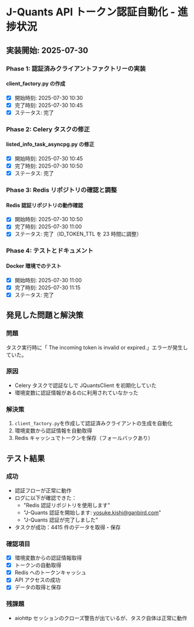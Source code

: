 # J-Quants API トークン認証自動化 - 進捗状況

## 実装開始: 2025-07-30

### Phase 1: 認証済みクライアントファクトリーの実装

#### client_factory.py の作成
- [x] 開始時刻: 2025-07-30 10:30
- [x] 完了時刻: 2025-07-30 10:45
- [x] ステータス: 完了

### Phase 2: Celery タスクの修正

#### listed_info_task_asyncpg.py の修正
- [x] 開始時刻: 2025-07-30 10:45
- [x] 完了時刻: 2025-07-30 10:50
- [x] ステータス: 完了

### Phase 3: Redis リポジトリの確認と調整

#### Redis 認証リポジトリの動作確認
- [x] 開始時刻: 2025-07-30 10:50
- [x] 完了時刻: 2025-07-30 11:00
- [x] ステータス: 完了（ID_TOKEN_TTL を 23 時間に調整）

### Phase 4: テストとドキュメント

#### Docker 環境でのテスト
- [x] 開始時刻: 2025-07-30 11:00
- [x] 完了時刻: 2025-07-30 11:15
- [x] ステータス: 完了

## 発見した問題と解決策

### 問題
タスク実行時に「 The incoming token is invalid or expired.」エラーが発生していた。

### 原因
- Celery タスクで認証なしで JQuantsClient を初期化していた
- 環境変数に認証情報があるのに利用されていなかった

### 解決策
1. `client_factory.py`を作成して認証済みクライアントの生成を自動化
2. 環境変数から認証情報を自動取得
3. Redis キャッシュでトークンを保存（フォールバックあり）

## テスト結果

### 成功
- 認証フローが正常に動作
- ログに以下が確認できた：
  - "Redis 認証リポジトリを使用します"
  - "J-Quants 認証を開始します: yosuke.kishi@ganbird.com"
  - "J-Quants 認証が完了しました"
- タスクが成功：4415 件のデータを取得・保存

### 確認項目
- [x] 環境変数からの認証情報取得
- [x] トークンの自動取得
- [x] Redis へのトークンキャッシュ
- [x] API アクセスの成功
- [x] データの取得と保存

### 残課題
- aiohttp セッションのクローズ警告が出ているが、タスク自体は正常に動作